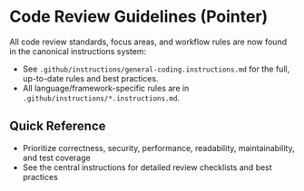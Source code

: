 <!-- file: .github/review-selection.md -->
<!-- version: 2.0.0 -->
<!-- guid: 7e2f1b3c-4d5e-6f7a-8b9c-0d1e2f3a4b5c -->

# Code Review Guidelines (Pointer)

All code review standards, focus areas, and workflow rules are now found in the
canonical instructions system:

- See `.github/instructions/general-coding.instructions.md` for the full,
  up-to-date rules and best practices.
- All language/framework-specific rules are in
  `.github/instructions/*.instructions.md`.

## Quick Reference

- Prioritize correctness, security, performance, readability, maintainability,
  and test coverage
- See the central instructions for detailed review checklists and best practices
